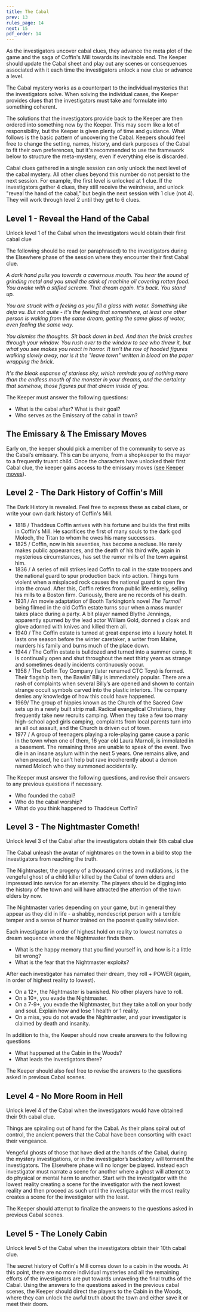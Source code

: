 ```yaml
---
title: The Cabal
prev: 13
rules_page: 14
next: 15
pdf_order: 14
---
```


As the investigators uncover cabal clues, they advance the meta plot of the game and the saga of Coffin's Mill towards its inevitable end. The Keeper should update the Cabal sheet and play out any scenes or consequences associated with it each time the investigators unlock a new clue or advance a level.

The Cabal mystery works as a counterpart to the individual mysteries that the investigators solve. When solving the individual cases, the Keeper provides clues that the investigators must take and formulate into something coherent.

The solutions that the investigators provide back to the Keeper are then ordered into something new by the Keeper. This may seem like a lot of responsibility, but the Keeper is given plenty of time and guidance. What follows is the basic pattern of uncovering the Cabal. Keepers should feel free to change the setting, names, history, and dark purposes of the Cabal to fit their own preferences, but it's recommended to use the framework below to structure the meta-mystery, even if everything else is discarded.

<div class="callout-box">

Cabal clues gathered in a single session can only unlock the next level of the cabal mystery. All other clues beyond this number do not persist to the next session. For example, the first level is unlocked at 1 clue. If the investigators gather 4 clues, they still receive the weirdness, and unlock "reveal the hand of the cabal," but begin the next session with 1 clue (not 4). They will work through level 2 until they get to 6 clues.

</div>

## Level 1 - Reveal the Hand of the Cabal

Unlock level 1 of the Cabal when the investigators would obtain their first cabal clue

The following should be read (or paraphrased) to the investigators during the Elsewhere phase of the session where they encounter their first Cabal clue.

<div class="bordered">

_A dark hand pulls you towards a cavernous mouth. You hear the sound of grinding metal and you smell the stink of machine oil covering rotten food. You awake with a stifled scream. That dream again. It's back. You stand up._

_You are struck with a feeling as you fill a glass with water. Something like deja vu. But not quite - it's the feeling that somewhere, at least one other person is waking from the same dream, getting the same glass of water, even feeling the same way._

_You dismiss the thoughts. Sit back down in bed. And then the brick crashes through your window. You rush over to the window to see who threw it, but what you see makes you react in horror. It isn't the row of hooded figures walking slowly away, nor is it the "leave town" written in blood on the paper wrapping the brick._

_It's the bleak expanse of starless sky, which reminds you of nothing more than the endless mouth of the monster in your dreams, and the certainty that somehow, those figures put that dream inside of you._

</div>

The Keeper must answer the following questions:

- What is the cabal after? What is their goal?
- Who serves as the Emissary of the cabal in town?

<div class="callout-box">

## The Emissary & The Emissary Moves

Early on, the keeper should pick a member of the community to serve as the Cabal’s emissary. This can be anyone, from a shopkeeper to the mayor to a frequently truant child. Once the characters have unlocked their first Cabal clue, the keeper gains access to the emissary moves ([see Keeper moves](/keeper-moves)).

</div>

## Level 2 - The Dark History of Coffin's Mill

The Dark History is revealed. Feel free to express these as cabal clues, or write your own dark history of Coffin's Mill.

- 1818 / Thaddeus Coffin arrives with his fortune and builds the first mills in Coffin's Mill. He sacrifices the first of many souls to the dark god Moloch, the Titan to whom he owes his many successes.
- 1825 / Coffin, now in his seventies, has become a recluse. He rarely makes public appearances, and the death of his third wife, again in mysterious circumstances, has set the rumor mills of the town against him.
- 1836 / A series of mill strikes lead Coffin to call in the state troopers and the national guard to spur production back into action. Things turn violent when a misplaced rock causes the national guard to open fire into the crowd. After this, Coffin retires from public life entirely, selling his mills to a Boston firm. Curiously, there are no records of his death.
- 1931 / An movie adaptation of Booth Tarkington’s novel _The Turmoil_ being filmed in the old Coffin estate turns sour when a mass murder takes place during a party. A bit player named Blythe Jennings, apparently spurned by the lead actor William Gold, donned a cloak and glove adorned with knives and killed them all.
- 1940 / The Coffin estate is turned at great expense into a luxury hotel. It lasts one season before the winter caretaker, a writer from Maine, murders his family and burns much of the place down.
- 1944 / The Coffin estate is bulldozed and turned into a summer camp. It is continually open and shut throughout the next thirty years as strange and sometimes deadly incidents continuously occur.
- 1958 / The Coffin Toy Company (later renamed CTC Toys) is formed. Their flagship item, the Bawlin’ Billy is immediately popular. There are a rash of complaints when several Billy’s are opened and shown to contain strange occult symbols carved into the plastic interiors. The company denies any knowledge of how this could have happened.
- 1969/ The group of hippies known as the Church of the Sacred Cow sets up in a newly built strip mall. Radical evangelical Christians, they frequently take new recruits camping. When they take a few too many high-school aged girls camping, complaints from local parents turn into an all out assault, and the Church is driven out of town.
- 1977 / A group of teenagers playing a role-playing game cause a panic in the town when one of them, 16 year old Laura Marnoli, is immolated in a basement. The remaining three are unable to speak of the event. Two die in an insane asylum within the next 5 years. One remains alive, and when pressed, he can’t help but rave incoherently about a demon named Moloch who they summoned accidentally.

The Keeper must answer the following questions, and revise their answers to any previous questions if necessary.

- Who founded the cabal?
- Who do the cabal worship?
- What do you think happened to Thaddeus Coffin?

## Level 3 - The Nightmaster Cometh!

Unlock level 3 of the Cabal after the investigators obtain their 6th cabal clue

The Cabal unleash the avatar of nightmares on the town in a bid to stop the investigators from reaching the truth.

The Nightmaster, the progeny of a thousand crimes and mutilations, is the vengeful ghost of a child killer killed by the Cabal of town elders and impressed into service for an eternity. The players should be digging into the history of the town and will have attracted the attention of the town elders by now.

The Nightmaster varies depending on your game, but in general they appear as they did in life - a shabby, nondescript person with a terrible temper and a sense of humor trained on the poorest quality television.

Each investigator in order of highest hold on reality to lowest narrates a dream sequence where the Nightmaster finds them.

- What is the happy memory that you find yourself in, and how is it a little bit wrong?
- What is the fear that the Nightmaster exploits?

After each investigator has narrated their dream, they roll + POWER (again, in order of highest reality to lowest).

- On a 12+, the Nightmaster is banished. No other players have to roll.
- On a 10+, you evade the Nightmaster.
- On a 7-9+, you evade the Nightmaster, but they take a toll on your body and soul. Explain how and lose 1 health or 1 reality.
- On a miss, you do not evade the Nightmaster, and your investigator is claimed by death and insanity.

In addition to this, the Keeper should now create answers to the following questions

- What happened at the Cabin in the Woods?
- What leads the investigators there?

The Keeper should also feel free to revise the answers to the questions asked in previous Cabal scenes.

## Level 4 - No More Room in Hell

Unlock level 4 of the Cabal when the investigators would have obtained their 9th cabal clue.

Things are spiraling out of hand for the Cabal. As their plans spiral out of control, the ancient powers that the Cabal have been consorting with exact their vengeance.

Vengeful ghosts of those that have died at the hands of the Cabal, during the mystery investigations, or in the investigator’s backstory will torment the investigators. The Elsewhere phase will no longer be played. Instead each investigator must narrate a scene for another where a ghost will attempt to do physical or mental harm to another. Start with the investigator with the lowest reality creating a scene for the investigator with the next lowest reality and then proceed as such until the investigator with the most reality creates a scene for the investigator with the least.

The Keeper should attempt to finalize the answers to the questions asked in previous Cabal scenes.

## Level 5 - The Lonely Cabin

Unlock level 5 of the Cabal when the investigators obtain their 10th cabal clue.

The secret history of Coffin's Mill comes down to a cabin in the woods. At this point, there are no more individual mysteries and all the remaining efforts of the investigators are put towards unraveling the final truths of the Cabal. Using the answers to the questions asked in the previous cabal scenes, the Keeper should direct the players to the Cabin in the Woods, where they can unlock the awful truth about the town and either save it or meet their doom.
